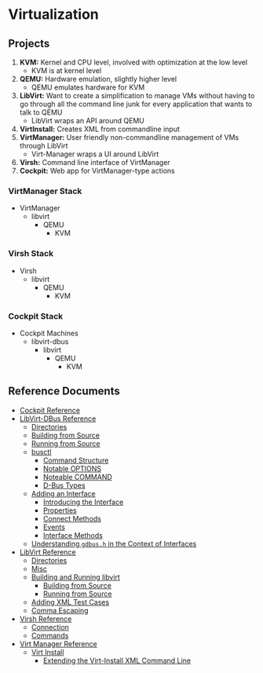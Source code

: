 # Virtualization

## Projects
1. **KVM:** Kernel and CPU level, involved with optimization at the low level
    * KVM is at kernel level  
2. **QEMU:** Hardware emulation, slightly higher level
    * QEMU emulates hardware for KVM  
3. **LibVirt:** Want to create a simplification to manage VMs without having to go through all the command line junk for every application that wants to talk to QEMU
    * LibVirt wraps an API around QEMU  
4. **VirtInstall:** Creates XML from commandline input
5. **VirtManager:** User friendly non-commandline management of VMs through LibVirt
    * Virt-Manager wraps a UI around LibVirt  
6. **Virsh:** Command line interface of VirtManager  
7. **Cockpit:** Web app for VirtManager-type actions

### VirtManager Stack
* VirtManager
	* libvirt
		* QEMU
			* KVM

### Virsh Stack
* Virsh
	* libvirt
		* QEMU
			* KVM

### Cockpit Stack
* Cockpit Machines
	* libvirt-dbus
		* libvirt
			* QEMU
				* KVM

## Reference Documents
* [Cockpit Reference](reference_virt_cockpit.md)
* [LibVirt-DBus Reference](reference_virt_libvirt-dbus.md)
  * [Directories](reference_virt_libvirt-dbus.md#directories)
  * [Building from Source](reference_virt_libvirt-dbus.md#building-from-source)
  * [Running from Source](reference_virt_libvirt-dbus.md#running-from-source)
  * [busctl](reference_virt_libvirt-dbus.md#busctl)
    * [Command Structure](reference_virt_libvirt-dbus.md#command-structure)
    * [Notable OPTIONS](reference_virt_libvirt-dbus.md#notable-options)
    * [Noteable COMMAND](reference_virt_libvirt-dbus.md#noteable-command)
    * [D-Bus Types](reference_virt_libvirt-dbus.md#d-bus-types)
  * [Adding an Interface](reference_virt_libvirt-dbus.md#adding-an-interface)
    * [Introducing the Interface](reference_virt_libvirt-dbus.md#introducing-the-interface)
    * [Properties](reference_virt_libvirt-dbus.md#properties)
    * [Connect Methods](reference_virt_libvirt-dbus.md#connect-methods)
    * [Events](reference_virt_libvirt-dbus.md#events)
    * [Interface Methods](reference_virt_libvirt-dbus.md#interface-methods)
  * [Understanding `gdbus.h` in the Context of Interfaces](reference_virt_libvirt-dbus.md#understanding-gdbush-in-the-context-of-interfaces)
* [LibVirt Reference](reference_virt_libvirt.md)
  * [Directories](reference_virt_libvirt.md#directories)
  * [Misc](reference_virt_libvirt.md#misc)
  * [Building and Running libvirt](reference_virt_libvirt.md#building-and-running-libvirt)
    * [Building from Source](reference_virt_libvirt.md#building-from-source)
    * [Running from Source](reference_virt_libvirt.md#running-from-source)
  * [Adding XML Test Cases](reference_virt_libvirt.md#adding-xml-test-cases)
  * [Comma Escaping](reference_virt_libvirt.md#comma-escaping)
* [Virsh Reference](reference_virt_virsh.md)
  * [Connection](reference_virt_virsh.md#connection)
  * [Commands](reference_virt_virsh.md#commands)
* [Virt Manager Reference](reference_virt_virtmanager.md)
  * [Virt Install](reference_virt_virtmanager.md#virt-install)
    * [Extending the Virt-Install XML Command Line](reference_virt_virtmanager.md#extending-the-virt-install-xml-command-line)
